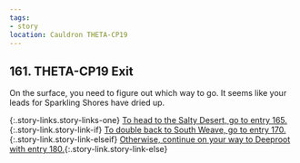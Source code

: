 ```yaml
---
tags:
- story
location: Cauldron THETA-CP19
---
```


## 161. THETA-CP19 Exit

On the surface, you need to figure out which way to go.
It seems like your leads for Sparkling Shores have dried up.

{:.story-links.story-links-one}
[To head to the Salty Desert, go to entry 165.](165-salty-desert.md){:.story-link.story-link-if}
[To double back to South Weave, go to entry 170.](170-south-weave.md){:.story-link.story-link-elseif}
[Otherwise, continue on your way to Deeproot with entry 180.](180-to-deeproot.md){:.story-link.story-link-else}
